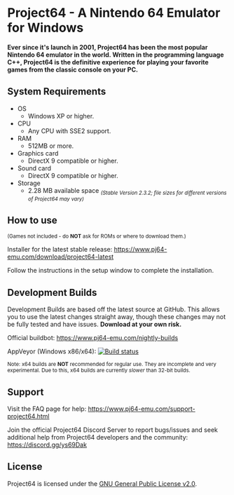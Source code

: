 # Project64 - A Nintendo 64 Emulator for Windows

**Ever since it's launch in 2001, Project64 has been the most popular Nintendo 64 emulator in the world. Written in the programming language C++, Project64 is the definitive experience for playing your favorite games from the classic console on your PC.**

## System Requirements

* OS
    * Windows XP or higher.
* CPU
    * Any CPU with SSE2 support.
* RAM
    * 512MB or more.
* Graphics card
    * DirectX 9 compatible or higher.
* Sound card
    * DirectX 9 compatible or higher.
* Storage
    * 2.28 MB available space
    <sub>*(Stable Version 2.3.2; file sizes for different versions of Project64 may vary)*</sub>

## How to use

<sub>(Games not included - do **NOT** ask for ROMs or where to download them.)</sub>

Installer for the latest stable release: https://www.pj64-emu.com/download/project64-latest

Follow the instructions in the setup window to complete the installation.

## Development Builds

Development Builds are based off the latest source at GitHub. This allows you to use the latest changes straight away, though these changes may not be fully tested and have issues. **Download at your own risk.**

Official buildbot: https://www.pj64-emu.com/nightly-builds

AppVeyor (Windows x86/x64): [![Build status](https://ci.appveyor.com/api/projects/status/sbtwyhaexslyhgx3?svg=true
)](https://ci.appveyor.com/project/project64/project64/branch/master)

<sub>Note: x64 builds are **NOT** recommended for regular use. They are incomplete and very experimental. Due to this, x64 builds are currently _slower_ than 32-bit builds.</sub>

## Support

Visit the FAQ page for help: https://www.pj64-emu.com/support-project64.html

Join the official Project64 Discord Server to report bugs/issues and seek additional help from Project64 developers and the community: https://discord.gg/ys69Dak

## License

Project64 is licensed under the
[GNU General Public License v2.0](https://www.gnu.org/licenses/old-licenses/gpl-2.0.en.html).
